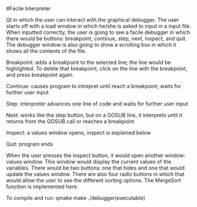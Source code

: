 #Facile Interpreter

Qt in which the user can interact with the graphical debugger. The user
starts off with a load window in which he/she is asked to input in a input
file. When inputted correctly, the user is going to see a facile debugger in
which there would be buttons: breakpoint, continue, step, next, inspect, and
quit. The debugger window is also going to show a scrolling box in which it
shows all the contents of the file.

Breakpoint: adds a breakpoint to the selected line; the line would be highlighted.
To delete that breakpoint, click on the line with the breakpoint, and press breakpoint again.

Continue: causes program to intrepret until reach a breakpoint; waits for further user input

Step: interpreter advances one line of code and waits for further user input

Next: works like the step button, but on a GOSUB line, it interprets until it returns from the
GOSUB call or reaches a breakpoint

Inspect: a values window opens, inspect is explained below

Quit: program ends

When the user presses the inspect button, it would open another window:
values window. This window would display the current values of the variables.
There would be two buttons: one that hides and one that would update the values window.
There are also four radio buttons in which that would allow the user to see the different
sorting options. The MergeSort function is implemented here.

To compile and run:
qmake
make
./debugger(executable)
